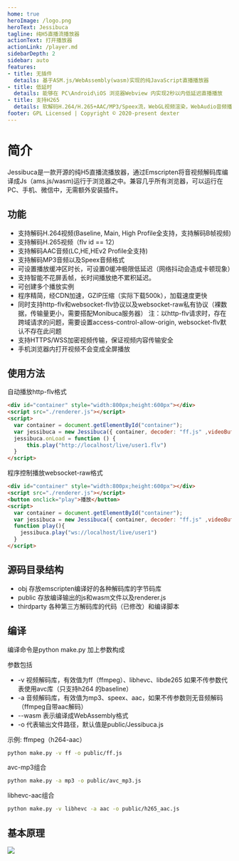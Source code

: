 ```yaml
---
home: true
heroImage: /logo.png
heroText: Jessibuca
tagline: 纯H5直播流播放器
actionText: 打开播放器
actionLink: /player.md
sidebarDepth: 2
sidebar: auto
features:
- title: 无插件
  details: 基于ASM.js/WebAssembly(wasm)实现的纯JavaScript直播播放器
- title: 低延时
  details: 能够在 PC\Android\iOS 浏览器Webview 内实现2秒以内低延迟直播播放
- title: 支持H265
  details: 软解码H.264/H.265+AAC/MP3/Speex流，WebGL视频渲染，WebAudio音频播放。
footer: GPL Licensed | Copyright © 2020-present dexter
---
```

# 简介

Jessibuca是一款开源的纯H5直播流播放器，通过Emscripten将音视频解码库编译成Js（ams.js/wasm)运行于浏览器之中。兼容几乎所有浏览器，可以运行在PC、手机、微信中，无需额外安装插件。

## 功能
- 支持解码H.264视频(Baseline, Main, High Profile全支持，支持解码B帧视频)
- 支持解码H.265视频（flv id == 12）
- 支持解码AAC音频(LC,HE,HEv2 Profile全支持)
- 支持解码MP3音频以及Speex音频格式
- 可设置播放缓冲区时长，可设置0缓冲极限低延迟（网络抖动会造成卡顿现象）
- 支持智能不花屏丢帧，长时间播放绝不累积延迟。
- 可创建多个播放实例
- 程序精简，经CDN加速，GZIP压缩（实际下载500k），加载速度更快
- 同时支持http-flv和websocket-flv协议以及websocket-raw私有协议（裸数据，传输量更小，需要搭配Monibuca服务器）
注：以http-flv请求时，存在跨域请求的问题，需要设置access-control-allow-origin, websocket-flv默认不存在此问题
- 支持HTTPS/WSS加密视频传输，保证视频内容传输安全
- 手机浏览器内打开视频不会变成全屏播放
## 使用方法
自动播放http-flv格式
```html
<div id="container" style="width:800px;height:600px"></div>
<script src="./renderer.js"></script>
<script>
  var container = document.getElementById("container");
  var jessibuca = new Jessibuca({ container, decoder: "ff.js" ,videoBuffer:0.2});
  jessibuca.onLoad = function () {
      this.play("http://localhost/live/user1.flv")
  }
</script>
```
程序控制播放websocket-raw格式
```html
<div id="container" style="width:800px;height:600px"></div>
<script src="./renderer.js"></script>
<button onclick="play">播放</button>
<script>
  var container = document.getElementById("container");
  var jessibuca = new Jessibuca({ container, decoder: "ff.js" ,videoBuffer:0.2});
  function play(){
    jessibuca.play("ws://localhost/live/user1")
  }
</script>
```

## 源码目录结构

- obj 存放emscripten编译好的各种解码库的字节码库
- public 存放编译输出的js和wasm文件以及renderer.js
- thirdparty 各种第三方解码库的代码（已修改）和编译脚本 

## 编译

编译命令是python make.py 加上参数构成

参数包括
- -v 视频解码库，有效值为ff（ffmpeg）、libhevc、libde265 如果不传参数代表使用avc库（只支持h264 的baseline）
- -a 音频解码库，有效值为mp3、speex、aac，如果不传参数则无音频解码（ffmpeg自带aac解码）
- --wasm 表示编译成WebAssembly格式
- -o 代表输出文件路径，默认值是public/Jessibuca.js

示例:
ffmpeg（h264-aac）
```bash
python make.py -v ff -o public/ff.js
```
avc-mp3组合
```bash
python make.py -a mp3 -o public/avc_mp3.js
```
libhevc-aac组合
```bash
python make.py -v libhevc -a aac -o public/h265_aac.js
```
## 基本原理

<img src="/tech.png">